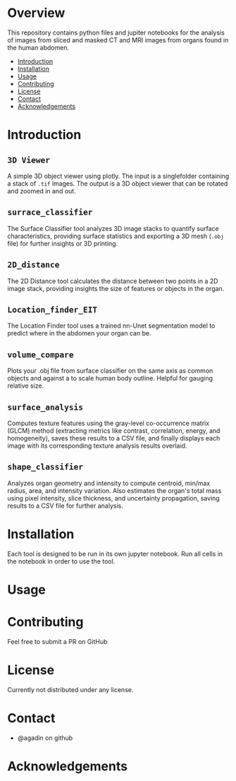 
# Overview
This repository contains python files and jupiter notebooks for the analysis of images from sliced and masked CT and MRI images from organs found in the human abdomen. 

* [Introduction](#introduction)
* [Installation](#installation)
* [Usage](#usage)
* [Contributing](#contributing)
* [License](#license)
* [Contact](#contact)
* [Acknowledgements](#acknowledgements)

# Introduction

## `3D Viewer`
A simple 3D object viewer using plotly. The input is a singlefolder containing a stack of `.tif` images. The output is a 3D object viewer that can be rotated and zoomed in and out. 

## `surrace_classifier`
The Surface Classifier tool analyzes 3D image stacks to quantify surface characteristics, providing surface statistics and exporting a 3D mesh (`.obj` file) for further insights or 3D printing.

## `2D_distance`
The 2D Distance tool calculates the distance between two points in a 2D image stack, providing insights the size of features or objects in the organ.

## `Location_finder_EIT`
The Location Finder tool uses a trained nn-Unet segmentation model to predict where in the abdomen your organ can be. 

## `volume_compare` 
Plots your .obj file from surface classifier on the same axis as common objects and against a to scale human body outline. Helpful for gauging relative size.

## `surface_analysis`
Computes texture features using the gray-level co-occurrence matrix (GLCM) method (extracting metrics like contrast, correlation, energy, and homogeneity), saves these results to a CSV file, and finally displays each image with its corresponding texture analysis results overlaid.

## `shape_classifier`
Analyzes organ geometry and intensity to compute centroid, min/max radius, area, and intensity variation. Also estimates the organ's total mass using pixel intensity, slice thickness, and uncertainty propagation, saving results to a CSV file for further analysis.

# Installation
Each tool is designed to be run in its own jupyter notebook. Run all cells in the notebook in order to use the tool.

# Usage

# Contributing
Feel free to submit a PR on GitHub

# License
Currently not distributed under any license.

# Contact
* @agadin on github

# Acknowledgements
